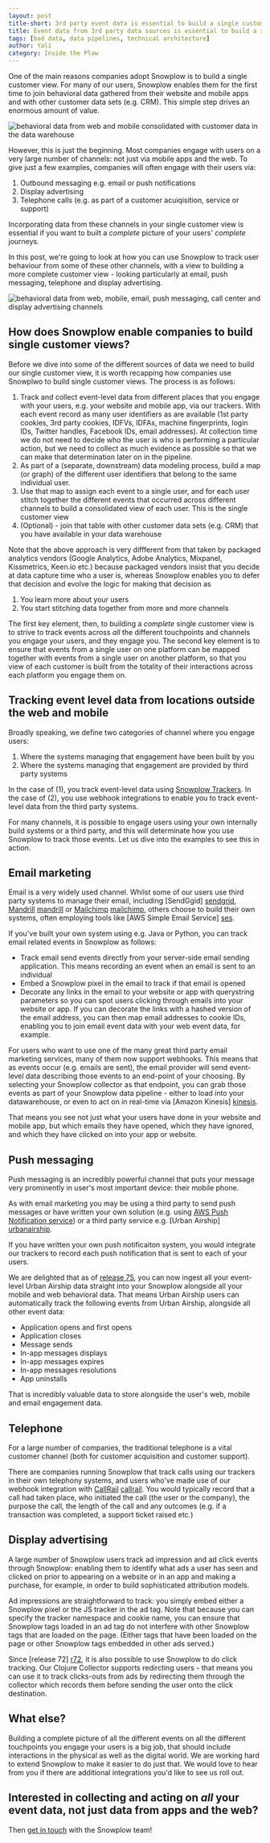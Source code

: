 ```yaml
---
layout: post
title-short: 3rd party event data is essential to build a single customer view
title: Event data from 3rd party data sources is essential to build a single customer view
tags: [bad data, data pipelines, technical architecture]
author: Yali
category: Inside the Plow
---
```


One of the main reasons companies adopt Snowplow is to build a single customer view. For many of our users, Snowplow enables them for the first time to join behavioral data gathered from their website and mobile apps and with other customer data sets (e.g. CRM). This simple step drives an enormous amount of value.

![behavioral data from web and mobile consolidated with customer data in the data warehouse][diagram1]

However, this is just the beginning. Most companies engage with users on a very large number of channels: not just via mobile apps and the web. To give just a few examples, companies will often engage with their users via:

1. Outbound messaging e.g. email or push notifications
2. Display advertising
3. Telephone calls (e.g. as part of a customer acuiqisition, service or support)

Incorporating data from these channels in your single customer view is essential if you want to built a *complete* picture of your users' *complete* journeys.

In this post, we're going to look at how you can use Snowplow to track user behaviour from some of these other channels, with a view to building a more complete customer view - looking particularly at email, push messaging, telephone and display advertising.

<!--more-->

![behavioral data from web, mobile, email, push messaging, call center and display advertising channels][diagram2]

## How does Snowplow enable companies to build single customer views?

Before we dive into some of the different sources of data we need to build our single customer view, it is worth recapping how companies use Snowplwo to build single customer views. The process is as follows:

1. Track and collect event-level data from different places that you engage with your users, e.g. your website and mobile app, via our trackers. With each event record as many user identifiers as are available (1st party cookies, 3rd party cookies, IDFVs, IDFAs, machine fingerprints, login IDs, Twitter handles, Facebook IDs, email addresses). At collection time we do not need to decide who the user is who is performing a particular action, but we need to collect as much evidence as possible so that we can make that determination later on in the pipeline.
2. As part of a (separate, downstream) data modeling process, build a map (or graph) of the different user identifiers that belong to the same individual user.
3. Use that map to assign each event to a single user, and for each user stitch together the different events that occurred across different channels  to build a consolidated view of each user. This is the single customer view
4. (Optional) - join that table with other customer data sets (e.g. CRM) that you have available in your data warehouse

Note that the above approach is very diffferent from that taken by packaged analytics vendors (Google Analytics, Adobe Analytics, Mixpanel, Kissmetrics, Keen.io etc.) because packaged vendors insist that you decide at data capture time who a user is, whereas Snowplow enables you to defer that decision and evolve the logic for making that decision as 

1. You learn more about your users
2. You start stitching data together from more and more channels

The first key element, then, to building a *complete* single customer view is to strive to track events across *all* the different touchpoints and channels you engage your users, and they engage you. The second key element is to ensure that events from a single user on one platform can be mapped together with events from a single user on another platform, so that you view of each customer is built from the totality of their interactions across each platform you engage them on. 

## Tracking event level data from locations outside the web and mobile

Broadly speaking, we define two categories of channel where you engage users:

1. Where the systems managing that engagement have been built by you
2. Where the systems managing that engagement are provided by third party systems

In the case of (1), you track event-level data using [Snowplow Trackers][trackers]. In the case of (2), you use webhook integrations to enable you to track event-level data from the third party systems.

For many channels, it is possible to engage users using your own internally build systems or a third party, and this will determinate how you use Snowplow to track those events. Let us dive into the examples to see this in action.

## Email marketing

Email is a very widely used channel. Whilst some of our users use third party systems to manage their email, including [SendGgid] [sendgrid], [Mandrill] [mandrill] or [Mailchimp] [mailchimp], others choose to build their own systems, often employing tools like [AWS Simple Email Service] [ses].

If you've built your own system using e.g. Java or Python, you can track email related events in Snowplow as follows:

* Track email send events directly from your server-side email sending application. This means recording an event when an email is sent to an individual
* Embed a Snowplow pixel in the email to track if that email is opened
* Decorate any links in the email to your website or app with querystring parameters so you can  spot users clicking through emails into your website or app. If you can decorate the links with a hashed version of the email address, you can then map email addresses to cookie IDs, enabling you to join email event data with your web event data, for example.

For users who want to use one of the many great third party email marketing services, many of them now support webhooks. This means that as events occur (e.g. emails are sent), the email provider will send event-level data describing those events to an end-point of your choosing. By selecting your Snowplow collector as that endpoint, you can grab those events as part of your Snowplow data pipeline - either to load into your datawarehouse, or even to act on in real-time via [Amazon Kinesis] [kinesis].

That means you see not just what your users have done in your website and mobile app, but which emails they have opened, which they have ignored, and which they have clicked on into your app or website.

## Push messaging

Push messaging is an incredibly powerful channel that puts your message very prominently in user's most important device: their mobile phone.

As with email marketing you may be using a third party to send push messages or have written your own solution (e.g. using [AWS Push Notification service][sns]) or a third party service e.g. [Urban Airship] [urbanairship]. 

If you have written your own push notificaiton system, you would integrate our trackers to record each push notification that is sent to each of your users. 

We are delighted that as of [release 75][r75], you can now ingest all your event-level Urban Airship data straight into your Snowplow alongside all your mobile and web behavioral data. That means Urban Airship users can automatically track the following events from Urban Airship, alongside all other event data:

* Application opens and first opens
* Application closes
* Message sends
* In-app messages displays
* In-app messages expires
* In-app messages resolutions
* App uninstalls

That is incredibly valuable data to store alongside the user's web, mobile and email engagement data.

## Telephone

For a large number of companies, the traditional telephone is a vital customer channel (both for customer acquisition and customer support).

There are companies running Snowplow that track calls using our trackers in their own telephony systems, and users who've made use of our webhook integration with [CallRail] [callrail]. You would typically  record that a call had taken place, who initiated the call (the user or the company), the purpose the call, the length of the call and any outcomes (e.g. if a transaction was completed, a support ticket raised etc.)

## Display advertising

A large number of Snowplow users track ad impression and ad click events through Snowplow: enabling them to identify what ads a user has seen and clicked on prior to appearing on a website or in an app and making a purchase, for example, in order to build sophisticated attribution models.

Ad impressions are straightforward to track: you simply embed either a Snowplow pixel or the JS tracker in the ad tag. Note that because you can specify the tracker namespace and cookie name, you can ensure that Snowplow tags loaded in an ad tag do not interfere with other Snowplow tags that are loaded on the page. (Either tags that have been loaded on the page or other Snowplow tags embedded in other ads served.) 

Since [release 72] [r72], it is also possible to use Snowplow to do click tracking. Our Clojure Collector supports redircting users - that means you can use it to track clicks-outs from ads by redirecting them through the collector which records them before sending the user onto the click destination. 

## What else?

Building a complete picture of all the different events on all the different touchpoints you engage your users is a big job, that should include interactions in the physical as well as the digital world. We are working hard to extend Snowplow to make it easier to do just that. We would love to hear from you if there are additional integrations you'd like to see us roll out.

## Interested in collecting and acting on *all* your event data, not just data from apps and the web?

Then [get in touch][contact] with the Snowplow team! 
 
[diagram1]: /assets/img/blog/2016/01/single-customer-view-1-web-mobile-crm-datwarehouse.png
[diagram2]: /assets/img/blog/2016/01/single-customer-view-2-ad-server-email-support-forum-call-center.png
[trackers]: https://github.com/snowplow/?utf8=%E2%9C%93&query=tracker
[sendgrid]: https://sendgrid.com
[mandrill]: https://www.mandrill.com
[mailchimp]: http://mailchimp.com/
[ses]: https://aws.amazon.com/ses/
[kinesis]: https://aws.amazon.com/kinesis/
[sns]: https://aws.amazon.com/sns/
[urbanairship]: https://www.urbanairship.com/
[callrail]: http://www.callrail.com/
[r75]: /blog/2016/01/02/snowplow-r75-long-legged-buzzard-released/
[r72]: /blog/2015/10/15/snowplow-r72-great-spotted-kiwi-released/
[contact]: /contact/